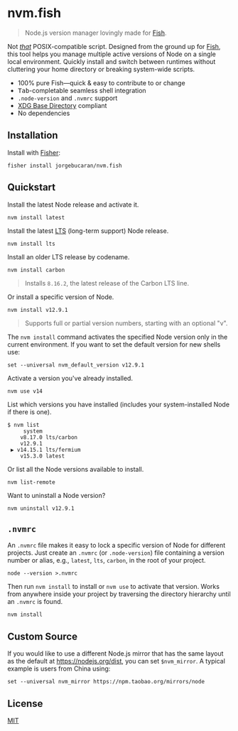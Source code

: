 # nvm.fish

> Node.js version manager lovingly made for [Fish](https://fishshell.com).

Not [_that_](https://github.com/nvm-sh/nvm) POSIX-compatible script. Designed from the ground up for [Fish](https://fishshell.com), this tool helps you manage multiple active versions of Node on a single local environment. Quickly install and switch between runtimes without cluttering your home directory or breaking system-wide scripts.

- 100% pure Fish—quick & easy to contribute to or change
- <kbd>Tab</kbd>-completable seamless shell integration
- `.node-version` and `.nvmrc` support
- [XDG Base Directory](https://specifications.freedesktop.org/basedir-spec/basedir-spec-latest.html) compliant
- No dependencies

## Installation

Install with [Fisher](https://github.com/jorgebucaran/fisher):

```console
fisher install jorgebucaran/nvm.fish
```

## Quickstart

Install the latest Node release and activate it.

```console
nvm install latest
```

Install the latest [LTS](https://github.com/nodejs/Release) (long-term support) Node release.

```console
nvm install lts
```

Install an older LTS release by codename.

```console
nvm install carbon
```

> Installs `8.16.2`, the latest release of the Carbon LTS line.

Or install a specific version of Node.

```console
nvm install v12.9.1
```

> Supports full or partial version numbers, starting with an optional "v".

The `nvm install` command activates the specified Node version only in the current environment. If you want to set the default version for new shells use:

```fish
set --universal nvm_default_version v12.9.1
```

Activate a version you've already installed.

```console
nvm use v14
```

List which versions you have installed (includes your system-installed Node if there is one).

```console
$ nvm list
     system
    v8.17.0 lts/carbon
    v12.9.1
 ▶ v14.15.1 lts/fermium
    v15.3.0 latest
```

Or list all the Node versions available to install.

```console
nvm list-remote
```

Want to uninstall a Node version?

```console
nvm uninstall v12.9.1
```

## `.nvmrc`

An `.nvmrc` file makes it easy to lock a specific version of Node for different projects. Just create an `.nvmrc` (or `.node-version`) file containing a version number or alias, e.g., `latest`, `lts`, `carbon`, in the root of your project.

```console
node --version >.nvmrc
```

Then run `nvm install` to install or `nvm use` to activate that version. Works from anywhere inside your project by traversing the directory hierarchy until an `.nvmrc` is found.

```console
nvm install
```

## Custom Source

If you would like to use a different Node.js mirror that has the same layout as the default at https://nodejs.org/dist, you can set `$nvm_mirror`. A typical example is users from China using:

```console
set --universal nvm_mirror https://npm.taobao.org/mirrors/node
```

## License

[MIT](LICENSE.md)
